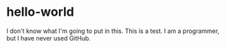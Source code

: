 # hello-world
I don't know what I'm going to put in this.  This is a test.
I am a programmer, but I have never used GitHub.
